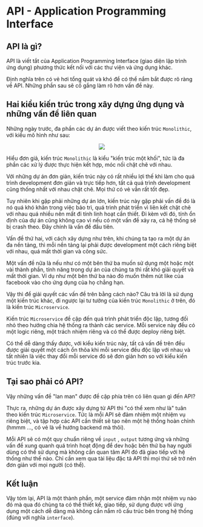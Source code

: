 # API - Application Programming Interface

## API là gì?

API là viết tắt của Application Programming Interface (giao diện lập trình ứng dụng) phương thức kết nối với các thư viện và ứng dụng khác.

Định nghĩa trên có vẻ hơi tổng quát và khó để có thể nắm bắt được rõ ràng về API. Những phần sau sẽ cố gắng làm rõ hơn vấn đề này.

## Hai kiểu kiến trúc trong xây dựng ứng dụng và những vấn đề liên quan

Những ngày trước, đa phần các dự án được viết theo kiến trúc `Monolithic`, với kiểu mô hình như sau:

<p align="center">
	<img src="/image/api2.jpg" />
</p>

Hiểu đơn giả, kiến trúc `Monolithic` là kiểu "kiến trúc một khối", tức là đa phần các xử lý được thực hiện kết hợp, móc nối chặt chẽ với nhau.

Với những dự án đơn giản, kiến trúc này có rất nhiều lợi thế khi làm cho quá trình development đơn giản và trực tiếp hơn, tất cả quá trình development cũng thống nhất với nhau chặt chẽ. Mọi thứ có vẻ vẫn rất tốt đẹp.

Tuy nhiên khi gặp phải những dự án lớn, kiến trúc này gặp phải vấn đề đó là nó quá khó khăn trong việc bảo trì, quá trình phát triển vì liên kết chặt chẽ với nhau quá nhiều nên mất đi tính linh hoạt cần thiết. Đi kèm với đó, tính ổn định của dự án cũng không cao vì nếu có một vấn đề xảy ra, cả hệ thống sẽ bị crash theo. Đây chính là vấn đề đầu tiên.

Vấn đề thứ hai, với cách xây dựng như trên, khi chúng ta tạo ra một dự án đa nền tảng, thì mỗi nền tảng lại phải được development một cách riêng biệt với nhau, quá mất thời gian và công sức.

Một vấn đề nữa là nếu như có một bên thứ ba muốn sử dụng một hoặc một vài thành phần, tính năng trong dự án của chúng ta thì rất khó giải quyết và mất thời gian. Ví dụ như một bên thứ ba nào đó muốn thêm nút like của facebook vào cho ứng dụng của họ chẳng hạn.

Vậy thì để giải quyết các vấn đề trên bằng cách nào? Câu trả lời là sử dụng một kiến trúc khác, đi ngược lại tư tưởng của kiến trúc `Monolithic` ở trên, đó là kiến trúc `Microservice`.

Kiến trúc `Microservice` đề cập đến quá trình phát triển độc lập, tương đối nhỏ theo hướng chia hệ thống ra thành các service. Mỗi service này đều có một logic riêng, một trách nhiệm riêng và có thể được deploy riêng biệt.

Có thể dễ dàng thấy được, với kiểu kiến trúc này, tất cả vấn đề trên đều được giải quyết một cách ổn thõa khi mỗi service đều độc lập với nhau và tất nhiên là việc thay đổi mỗi service đó sẽ đơn giản hơn so với kiểu kiến trúc trước kia.

## Tại sao phải có API?

Vậy những vấn đề "lan man" được đề cập phía trên có liên quan gì đến API?

Thực ra, những dự án được xây dựng từ API thì "có thể xem như là" tuân theo kiến trúc `Microservice`. Tức là mỗi API sẽ đảm nhiệm một nhiệm vụ riêng biệt, và tập hợp các API cần thiết sẽ tạo nên một hệ thống hoàn chỉnh (hmmm ..., có vẻ là về hướng backend mà thôi).

Mỗi API sẽ có một quy chuẩn riêng về `input` , `output` tương ứng và những vấn đề xung quanh quá trình hoạt động để dev hoặc bên thứ ba hay người dùng có thể sử dụng mà không cần quan tâm API đó đã giao tiếp với hệ thống như thế nào. Chỉ cần xem qua tài liệu đặc tả API thì mọi thứ sẽ trở nên đơn giản với mọi người (có thể).

## Kết luận

Vậy tóm lại, API là một thành phần, một service đảm nhận một nhiệm vụ nào đó mà qua đó chùng ta có thể  thiết kế, giao tiếp, sử dụng được với ứng dụng một cách dễ dàng mà không cần nắm rõ cấu trúc bên trong hệ thống (đúng với nghĩa `interface`).